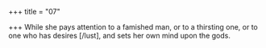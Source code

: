 +++
title = "07"

+++
While she pays attention to a famished man, or to a thirsting one, or to  one who has desires [/lust],
and sets her own mind upon the gods.